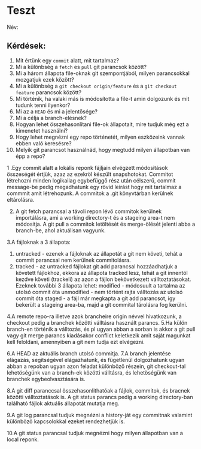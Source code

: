 # Teszt

Név: 

## Kérdések:

1. Mit értünk egy `commit` alatt, mit tartalmaz?
1. Mi a különbség a `fetch` es `pull` git parancsok között?
1. Mi a három állapota file-oknak git szempontjából, milyen parancsokkal mozgatjuk ezek között?
1. Mi a különbség a `git checkout origin/feature` és a `git checkout feature` parancsok között?
1. Mi történik, ha valaki más is módosította a file-t amin dolgozunk és mit tudunk tenni ilyenkor?
1. Mi az a `HEAD` és mi a jelentősége?
1. Mi a célja a branch-elésnek?
1. Hogyan lehet összehasonlítani file-ok állapotait, mire tudjuk még ezt a kimenetet használni?
1. Hogy lehet megnézni egy repo történetét, milyen eszközeink vannak ebben való keresésre?
1. Melyik git parancsot használnád, hogy megtudd milyen állapotban van épp a repo?

1 .Egy commit alatt a lokális reponk fájljain elvégzett módositások összeségét értjük, azaz az ezekröl készült snapshotokat.
Commitot létrehozni minden logikailag egybefüggő rész után célszerű, commit message-be pedig megadhatunk egy rövid leirást hogy mit tartalmaz
a commmit amit létrehozunk. A commitok a .git könyvtárban kerülnek eltárolásra.

2. A git fetch parancsal a távoli repon lévő commitok kerülnek importálásra, ami a working directory-t és a stageing area-t nem módositja. 
   A git pull a commitok letöltését és merge-ölését jelenti abba a branch-be, ahol aktuálisan vagyunk.

3.A fájloknak a 3 állapota:
  1. untracked - ezenek a fájloknak az állapotát a git nem követi, tehát a commit parancsal nem kerülnek commitolásra.
  2. tracked - az untracked fájlokat git add parancsal hozzáadhatjuk a követett fájlokhoz, ekkora az állapota tracked lesz, tehát a git
  innentöl kezdve követi (trackeli) az azon a fájlon bekövetkezett válltoztatásokat.
  Ezeknek további 3 állapota lehet:
  modified - módosuult a tartalma az utolsó commit óta
  unmodified - nem történt rajta válltozás az utolsó commit óta
  staged - a fájl már megkapta a git add parancsot, igy bekerült a stageing area-ba, majd a git commital tárolásra fog kerülni.
  
4.A remote repo-ra illetve azok brancheire origin névvel hivatkozunk, a checkout pedig a branchek közötti válltásra használt parancs.
5.Ha külön branch-en történik a válltozás, és pl ugyan abban a sorban is akkor a git pull vagy git merge parancs kiadásakor conflict keletkezik
amit saját magunkat kell feloldani, amennyiben a git nem tudja ezt elvégezni.

6.A HEAD az aktuális branch utolsó commitja.
7.A branch jelentése elágazás, segitségével elágazhatunk, és fügetlenül dolgozhatunk ugyan abban a repoban ugyan azon feladat különböző részein, git checkout-tal lehetöségünk van a branch-ek közötti válltásra, és lehetöségünk van branchek egybeolvasztására is.

8.A git diff paranccsal összehasonlithatóak a fájlok, commitok, és bracnek közötti válltoztatások is. A git status parancs pedig a working directory-ban található fájlok aktuális állapotát mutatja meg.

9.A git log parancsal tudjuk megnézni a history-ját egy commitnak valamint különbözö kapcsolokkal ezeket rendezhetjük is.

10.A git status parancsal tudjuk megnézni hogy milyen állapotban van a local reponk.












